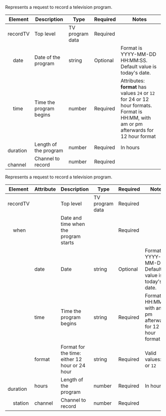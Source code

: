 <!-- 

! XML notes
Tags => you can create them for any titles like <city>Tokyo</city>

etc:
<color>
<red></red>
<blue></blue>
<green></green>
</color>

<tag key="word">Can be used like this</tag>
<cost current="USD">40.99</cost>
<projectedValue decimal="2" confidence="5">23.90</projectedValue>

you have namespaces to uniquely identify them
White space means spaces new lines tabs etc.
White spaces doesnt matter unless its inside quotation marks

Good XML formatting Guidelines:
- In general, add an indent for every new level of tags
- Tags that do not contain other tags can have start and end tags on the same line
- Use line breaks if the lines are too long
- Tags that contain other tags should be on their own lines

Schemas= xml structured can be described with a schema, they can be very helpful in documenting xml and XSD files are themselves XML files, so its pretty esay to figure out how they work

API requests can often use either JSON and XML. In this case, you can try to create one table that documents both formats. => table columns are the same, key names and tag names should be identical, type should be identical

Complex types => multiple tables can be hard to identify the type

The biggest structural difference between JSON and XML is that XML has attributes and JSON doesnt. If API uses both XML doesnt have attributes. 


 -->


Represents a request to record a television program.

| Element | Description | Type | Required | Notes |
| --- | --- | --- | --- | --- |
| recordTV | Top level | TV program data | Required | |
| &nbsp; &nbsp; date | Date of the program | string | Optional | Format is YYYY-MM-DD HH:MM:SS. Default value is today's date. |
| &nbsp; &nbsp; time | Time the program begins | number | Required | Attributes: **format** has values `24` or `12` for 24 or 12 hour formats. Format is HH:MM, with am or pm afterwards for 12 hour format |
| &nbsp; &nbsp; duration | Length of the program | number | Required | In hours |
| &nbsp; &nbsp; channel | Channel to record | number | Required | |


Represents a request to record a television program.

| Element | Attribute | Description | Type | Required | Notes |
| --- | --- | --- | --- | --- | --- |
| recordTV | | Top level | TV program data | Required | |
| &nbsp; &nbsp; when | | Date and time when the program starts | | Required |  |
|  | date | Date | string | Optional | Format is YYYY-MM-DD. Default value is today's date. |
|  | time | Time the program begins | string | Required | Format is HH:MM, with am or pm afterwards for 12 hour format |
|  | format | Format for the time: either 12 hour or 24 hour | string | Required| Valid values: `24` or `12`  |
| &nbsp; &nbsp; duration | hours | Length of the program | number | Required | In hours |
| &nbsp; &nbsp; station | channel | Channel to record | number | Required | |
